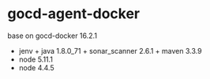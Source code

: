 # gocd-agent-docker
base on gocd-docker 16.2.1
* jenv + java 1.8.0_71 + sonar_scanner 2.6.1 + maven 3.3.9
* node 5.11.1
* node 4.4.5

